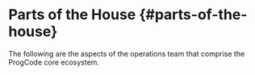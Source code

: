 # Parts of the House {#parts-of-the-house}

The following are the aspects of the operations team that comprise the ProgCode core ecosystem.